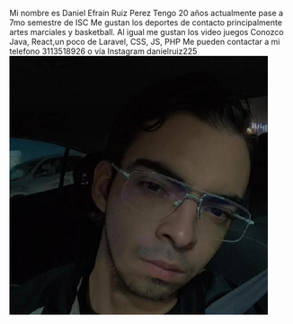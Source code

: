Mi nombre es Daniel Efrain Ruiz Perez
Tengo 20 años actualmente pase a 7mo semestre de ISC
Me gustan los deportes de contacto principalmente artes marciales y basketball. Al igual me gustan los video juegos 
Conozco Java, React,un poco de Laravel, CSS, JS, PHP 
Me pueden contactar a mi telefono 3113518926 o vía Instagram danielruiz225 ![alt text](217677113.jpg)